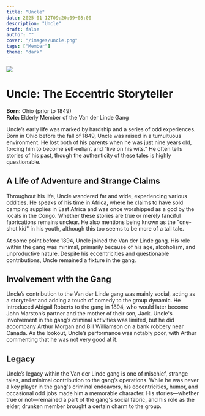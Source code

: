 ```yaml
---
title: "Uncle"
date: 2025-01-12T09:20:09+08:00
description: "Uncle"
draft: false
author: ""
cover: "/images/uncle.png"
tags: ["Member"]
theme: "dark"
---
```


![](/images/uncle.png)

# Uncle: The Eccentric Storyteller  

**Born:** Ohio (prior to 1849)  
**Role:** Elderly Member of the Van der Linde Gang  

Uncle’s early life was marked by hardship and a series of odd experiences. Born in Ohio before the fall of 1849, Uncle was raised in a tumultuous environment. He lost both of his parents when he was just nine years old, forcing him to become self-reliant and “live on his wits.” He often tells stories of his past, though the authenticity of these tales is highly questionable.  

## A Life of Adventure and Strange Claims  

Throughout his life, Uncle wandered far and wide, experiencing various oddities. He speaks of his time in Africa, where he claims to have sold camping supplies in East Africa and was once worshipped as a god by the locals in the Congo. Whether these stories are true or merely fanciful fabrications remains unclear. He also mentions being known as the "one-shot kid" in his youth, although this too seems to be more of a tall tale.  

At some point before 1894, Uncle joined the Van der Linde gang. His role within the gang was minimal, primarily because of his age, alcoholism, and unproductive nature. Despite his eccentricities and questionable contributions, Uncle remained a fixture in the gang.  

## Involvement with the Gang  

Uncle’s contribution to the Van der Linde gang was mainly social, acting as a storyteller and adding a touch of comedy to the group dynamic. He introduced Abigail Roberts to the gang in 1894, who would later become John Marston’s partner and the mother of their son, Jack. Uncle's involvement in the gang’s criminal activities was limited, but he did accompany Arthur Morgan and Bill Williamson on a bank robbery near Canada. As the lookout, Uncle’s performance was notably poor, with Arthur commenting that he was not very good at it.  

## Legacy  

Uncle’s legacy within the Van der Linde gang is one of mischief, strange tales, and minimal contribution to the gang’s operations. While he was never a key player in the gang's criminal endeavors, his eccentricities, humor, and occasional odd jobs made him a memorable character. His stories—whether true or not—remained a part of the gang's social fabric, and his role as the elder, drunken member brought a certain charm to the group.
